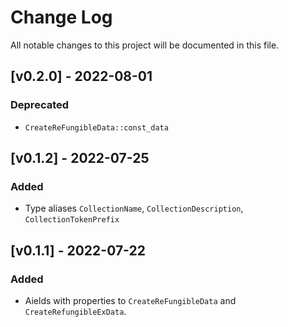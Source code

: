 # Change Log

All notable changes to this project will be documented in this file.

## [v0.2.0] - 2022-08-01
### Deprecated
- `CreateReFungibleData::const_data`

## [v0.1.2] - 2022-07-25
### Added
- Type aliases `CollectionName`, `CollectionDescription`, `CollectionTokenPrefix`
## [v0.1.1] - 2022-07-22
### Added
- Аields with properties to `CreateReFungibleData` and `CreateRefungibleExData`.